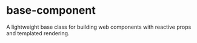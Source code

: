 # base-component
A lightweight base class for building web components with reactive props and templated rendering.
